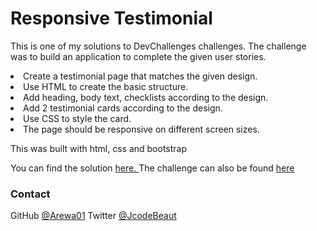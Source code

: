 <h1>Responsive Testimonial</h1>
<p>This is one of my solutions to DevChallenges challenges. The challenge was to build an application to complete the given user stories.</p>
<li>Create a testimonial page that matches the given design.</li>
<li>Use HTML to create the basic structure.</li>
<li>Add heading, body text, checklists according to the design.</li>
<li>Add 2 testimonial cards according to the design.</li>
<li>Use CSS to style the card.</li>
<li>The page should be responsive on different screen sizes.</li>

<p>This was built with html, css and bootstrap</p>
You can find the solution <a href="https://testimonialbycodebeaut.netlify.app/">here. </a>
The challenge can also be found <a href="https://devchallenges.io/editor/solution/377">here</a>


<h3>Contact</h3>
GitHub <a href="https://github.com/Arewa01/">@Arewa01</a>
Twitter <a href="https://twitter.com/codeBeaut">@JcodeBeaut</a>
